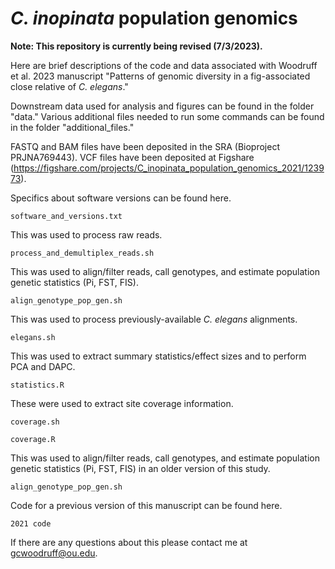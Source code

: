 # _C. inopinata_ population genomics

__Note: This repository is currently being revised (7/3/2023).__

Here are brief descriptions of the code and data associated with Woodruff et al. 2023 manuscript "Patterns of genomic diversity in a fig-associated close relative of _C. elegans_."

Downstream data used for analysis and figures can be found in the folder "data." Various additional files needed to run some commands can be found in the folder "additional_files."

FASTQ and BAM files have been deposited in the SRA (Bioproject PRJNA769443). VCF files have been deposited at Figshare (https://figshare.com/projects/C_inopinata_population_genomics_2021/123973).


Specifics about software versions can be found here.
```
software_and_versions.txt
```


This was used to process raw reads.
```
process_and_demultiplex_reads.sh 
```


This was used to align/filter reads, call genotypes, and estimate population genetic statistics (Pi, FST, FIS).
```
align_genotype_pop_gen.sh 
```


This was used to process previously-available _C. elegans_ alignments.
```
elegans.sh 
```


This was used to extract summary statistics/effect sizes and to perform PCA and DAPC.
```
statistics.R
```

These were used to extract site coverage information.
```
coverage.sh
```
```
coverage.R
```

This was used to align/filter reads, call genotypes, and estimate population genetic statistics (Pi, FST, FIS) in an older version of this study.
```
align_genotype_pop_gen.sh 
```

Code for a previous version of this manuscript can be found here.
```
2021 code
```

If there are any questions about this please contact me at gcwoodruff@ou.edu.
